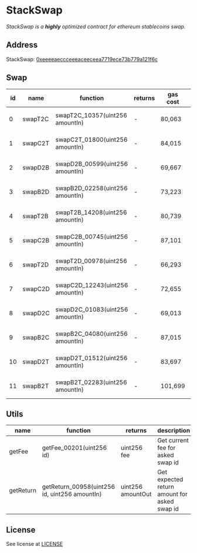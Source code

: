# StackSwap

_StackSwap is a **highly** optimized contract for ethereum stablecoins swap._

## Address

StackSwap: [0xeeeeaeccceeeaceeceea7719ece73b779a121f6c](https://etherscan.io/address/0xeeeeaeccceeeaceeceea7719ece73b779a121f6c)

## Swap

| id | name | function | returns | gas cost | description |
| --- | --- | --- | --- | --- | --- |
| 0 | swapT2C | swapT2C_10357(uint256 amountIn) | - | 80,063 | Swaps from USDT to USDC |
| 1 | swapC2T | swapC2T_01800(uint256 amountIn) | - | 84,015 | Swaps from USDC to USDT |
| 2 | swapD2B | swapD2B_00599(uint256 amountIn) | - | 69,667 | Swaps from DAI to BUSD |
| 3 | swapB2D | swapB2D_02258(uint256 amountIn) | - | 73,223 | Swaps from BUSD to DAI |
| 4 | swapT2B | swapT2B_14208(uint256 amountIn) | - | 80,739 | Swaps from USDT to BUSD |
| 5 | swapC2B | swapC2B_00745(uint256 amountIn) | - | 87,101 | Swaps from USDC to BUSD |
| 6 | swapT2D | swapT2D_00978(uint256 amountIn) | - | 66,293 | Swaps from USDT to DAI |
| 7 | swapC2D | swapC2D_12243(uint256 amountIn) | - | 72,655 | Swaps from USDC to DAI |
| 8 | swapD2C | swapD2C_01083(uint256 amountIn) | - | 69,013 | Swaps from DAI to USDC |
| 9 | swapB2C | swapB2C_04080(uint256 amountIn) | - | 87,015 | Swaps from BUSD to USDC |
| 10 | swapD2T | swapD2T_01512(uint256 amountIn) | - | 83,697 | Swaps from DAI to USDT |
| 11 | swapB2T | swapB2T_02283(uint256 amountIn) | - | 101,699 | Swaps from BUSD to USDT |

## Utils

| name | function | returns | description |
| --- | --- | --- | --- |
| getFee | getFee_00201(uint256 id) | uint256 fee | Get current fee for asked swap id |
| getReturn | getReturn_00958(uint256 id, uint256 amountIn) | uint256 amountOut | Get expected return amount for asked swap id |

## License
See license at [LICENSE](../blob/master/LICENSE)
